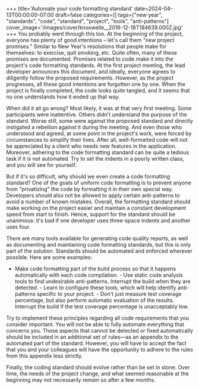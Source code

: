 +++
title='Automate your code formatting standard'
date=2024-04-13T00:00:00-07:00
draft=false
categories=[]
tags=["new year", "standards", "code", "standard", "project", "tools", "anti-patterns"]
cover_image='/images/cover/knoxwelle__2016-12-18T184639.000Z.jpg'
+++
You probably went through this too. At the beginning of the project, everyone has plenty of good intentions – let's call them "new project promises." Similar to New Year's resolutions that people make for themselves: to exercise, quit smoking, etc. Quite often, many of these promises are documented. Promises related to code make it into the project's code formatting standards. At the first project meeting, the lead developer announces this document, and ideally, everyone agrees to diligently follow the proposed requirements. However, as the project progresses, all these good intentions are forgotten one by one. When the project is finally completed, the code looks quite tangled, and it seems that no one understands how it ended up that way.

When did it all go wrong? Most likely, it was at that very first meeting. Some participants were inattentive. Others didn't understand the purpose of the standard. Worse still, some were against the proposed standard and directly instigated a rebellion against it during the meeting. And even those who understood and agreed, at some point in the project's work, were forced by circumstances to simplify their lives. After all, well-formatted code will not be appreciated by a client who needs new features in the application. Moreover, adhering to the code formatting standard can be quite a tedious task if it is not automated. Try to set the indents in a poorly written class, and you will see for yourself.

But if it's so difficult, why should we even create a code formatting standard? One of the goals of uniform code formatting is to prevent anyone from "privatizing" the code by formatting it in their own special way. Developers should also not be allowed to apply certain anti-patterns to avoid a number of known mistakes. Overall, the formatting standard should make working on the project easier and maintain a constant development speed from start to finish. Hence, support for the standard should be unanimous: it's bad if one developer uses three-space indents and another uses four.

There are many tools available for generating code quality reports, as well as documenting and maintaining code formatting standards, but this is only part of the solution. Standards should be automated and enforced wherever possible. Here are some examples:

- Make code formatting part of the build process so that it happens automatically with each code compilation. - Use static code analysis tools to find undesirable anti-patterns. Interrupt the build when they are detected. - Learn to configure these tools, which will help identify anti-patterns specific to your project. - Don't just measure test coverage percentage, but also perform automatic evaluation of the results. Interrupt the build if the test coverage percentage is unacceptably low.

Try to implement these principles regarding all code requirements that you consider important. You will not be able to fully automate everything that concerns you. Those aspects that cannot be detected or fixed automatically should be included in an additional set of rules—as an appendix to the automated part of the standard. However, you will have to accept the fact that you and your colleagues will have the opportunity to adhere to the rules from this appendix less strictly.

Finally, the coding standard should evolve rather than be set in stone. Over time, the needs of the project change, and what seemed reasonable at the beginning may not necessarily remain so after a few months.